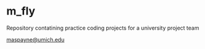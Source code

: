 # m_fly
Repository contatining practice coding projects for a university project team

maspayne@umich.edu
